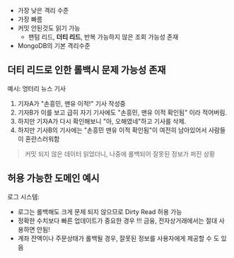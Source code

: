 - 가장 낮은 격리 수준
- 가장 빠름
- 커밋 안된것도 읽기 가능
	- 팬텀 리드, **더티 리드**, 반복 가능하지 않은 조회 가능성 존재
- MongoDB의 기본 격리수준

## 더티 리드로 인한 롤백시 문제 가능성 존재
예시: 엉터리 뉴스 기사
1. 기자A가 "손흥민, 맨유 이적!" 기사 작성중
2. 기자B가 이를 보고 급히 자기 기사에도 "손흥민, 맨유 이적 확인됨" 이라 적어버림.
3. 하지만 기자A가 다시 확인해보니 "아, 오해였네"하고 기사를 삭제.
4. 하지만 기사B의 기사에는 "손흥민 맨유 이적 확인됨"이 여전히 남아있어서 사람들이 혼란스러워함
> 커밋 되지 않은 데이터 읽었더니, 나중에 롤백되어 잘못된 정보가 퍼진 상황
## 허용 가능한 도메인 예시
로그 시스템:
- 로그는 롤백해도 크게 문제 되지 않으므로 Dirty Read 허용 가능
- 정확한 수치보다 빠른 업데이트가 중요한 경우
!!! 금융, 전자상거래에서는 절대 사용하면 안됨!
- 계좌 잔액이나 주문상태가 롤백될 경우, 잘못된 정보를 사용자에게 제공할 수 도 있음